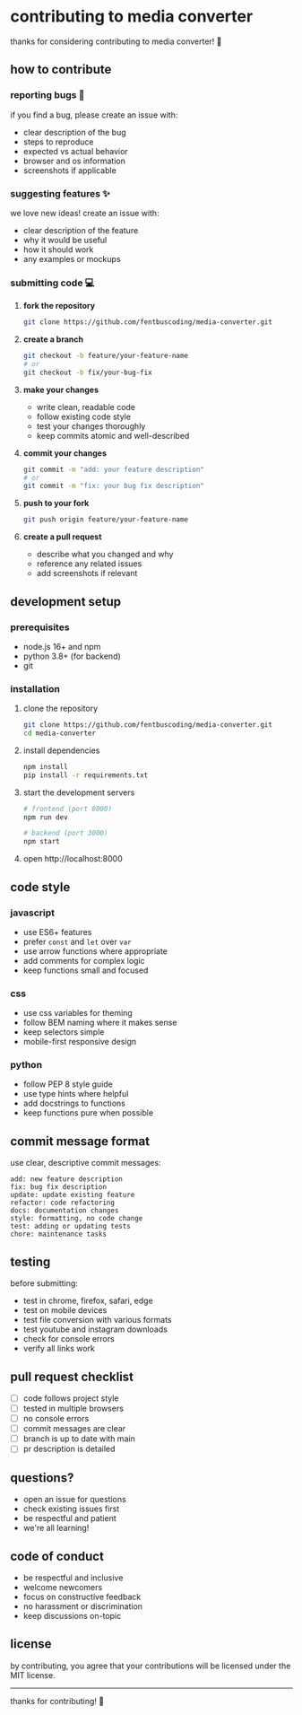 # contributing to media converter

thanks for considering contributing to media converter! 🎉

## how to contribute

### reporting bugs 🐛

if you find a bug, please create an issue with:
- clear description of the bug
- steps to reproduce
- expected vs actual behavior
- browser and os information
- screenshots if applicable

### suggesting features ✨

we love new ideas! create an issue with:
- clear description of the feature
- why it would be useful
- how it should work
- any examples or mockups

### submitting code 💻

1. **fork the repository**
   ```bash
   git clone https://github.com/fentbuscoding/media-converter.git
   ```

2. **create a branch**
   ```bash
   git checkout -b feature/your-feature-name
   # or
   git checkout -b fix/your-bug-fix
   ```

3. **make your changes**
   - write clean, readable code
   - follow existing code style
   - test your changes thoroughly
   - keep commits atomic and well-described

4. **commit your changes**
   ```bash
   git commit -m "add: your feature description"
   # or
   git commit -m "fix: your bug fix description"
   ```

5. **push to your fork**
   ```bash
   git push origin feature/your-feature-name
   ```

6. **create a pull request**
   - describe what you changed and why
   - reference any related issues
   - add screenshots if relevant

## development setup

### prerequisites
- node.js 16+ and npm
- python 3.8+ (for backend)
- git

### installation

1. clone the repository
   ```bash
   git clone https://github.com/fentbuscoding/media-converter.git
   cd media-converter
   ```

2. install dependencies
   ```bash
   npm install
   pip install -r requirements.txt
   ```

3. start the development servers
   ```bash
   # frontend (port 8000)
   npm run dev
   
   # backend (port 3000)
   npm start
   ```

4. open http://localhost:8000

## code style

### javascript
- use ES6+ features
- prefer `const` and `let` over `var`
- use arrow functions where appropriate
- add comments for complex logic
- keep functions small and focused

### css
- use css variables for theming
- follow BEM naming where it makes sense
- keep selectors simple
- mobile-first responsive design

### python
- follow PEP 8 style guide
- use type hints where helpful
- add docstrings to functions
- keep functions pure when possible

## commit message format

use clear, descriptive commit messages:

```
add: new feature description
fix: bug fix description
update: update existing feature
refactor: code refactoring
docs: documentation changes
style: formatting, no code change
test: adding or updating tests
chore: maintenance tasks
```

## testing

before submitting:
- test in chrome, firefox, safari, edge
- test on mobile devices
- test file conversion with various formats
- test youtube and instagram downloads
- check for console errors
- verify all links work

## pull request checklist

- [ ] code follows project style
- [ ] tested in multiple browsers
- [ ] no console errors
- [ ] commit messages are clear
- [ ] branch is up to date with main
- [ ] pr description is detailed

## questions?

- open an issue for questions
- check existing issues first
- be respectful and patient
- we're all learning!

## code of conduct

- be respectful and inclusive
- welcome newcomers
- focus on constructive feedback
- no harassment or discrimination
- keep discussions on-topic

## license

by contributing, you agree that your contributions will be licensed under the MIT license.

---

thanks for contributing! 🚀
